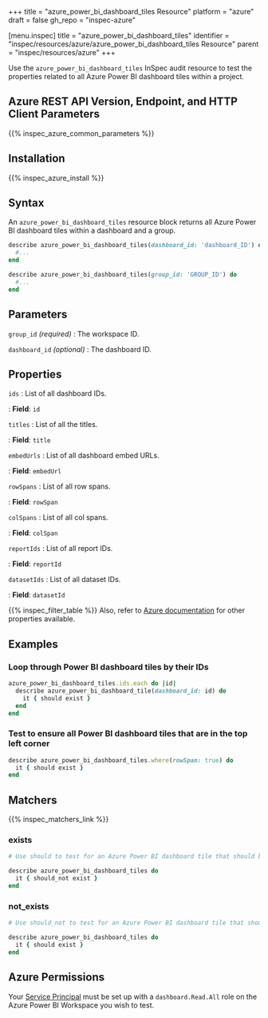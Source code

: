 +++
title = "azure_power_bi_dashboard_tiles Resource"
platform = "azure"
draft = false
gh_repo = "inspec-azure"

[menu.inspec]
title = "azure_power_bi_dashboard_tiles"
identifier = "inspec/resources/azure/azure_power_bi_dashboard_tiles Resource"
parent = "inspec/resources/azure"
+++

Use the `azure_power_bi_dashboard_tiles` InSpec audit resource to test the properties related to all Azure Power BI dashboard tiles within a project.

## Azure REST API Version, Endpoint, and HTTP Client Parameters

{{% inspec_azure_common_parameters %}}

## Installation

{{% inspec_azure_install %}}

## Syntax

An `azure_power_bi_dashboard_tiles` resource block returns all Azure Power BI dashboard tiles within a dashboard and a group.

```ruby
describe azure_power_bi_dashboard_tiles(dashboard_id: 'dashboard_ID') do
  #...
end
```

```ruby
describe azure_power_bi_dashboard_tiles(group_id: 'GROUP_ID') do
  #...
end
```

## Parameters

`group_id` _(required)_
: The workspace ID.

`dashboard_id` _(optional)_
: The dashboard ID.

## Properties

`ids`
: List of all dashboard IDs.

: **Field**: `id`

`titles`
: List of all the titles.

: **Field**: `title`

`embedUrls`
: List of all dashboard embed URLs.

: **Field**: `embedUrl`

`rowSpans`
: List of all row spans.

: **Field**: `rowSpan`

`colSpans`
: List of all col spans.

: **Field**: `colSpan`

`reportIds`
: List of all report IDs.

: **Field**: `reportId`

`datasetIds`
: List of all dataset IDs.

: **Field**: `datasetId`

{{% inspec_filter_table %}}
Also, refer to [Azure documentation](https://docs.microsoft.com/en-us/rest/api/power-bi/dashboards/get-dashboards) for other properties available.

## Examples

### Loop through Power BI dashboard tiles by their IDs

```ruby
azure_power_bi_dashboard_tiles.ids.each do |id|
  describe azure_power_bi_dashboard_tile(dashboard_id: id) do
    it { should exist }
  end
end
```

### Test to ensure all Power BI dashboard tiles that are in the top left corner

```ruby
describe azure_power_bi_dashboard_tiles.where(rowSpan: true) do
  it { should exist }
end
```

## Matchers

{{% inspec_matchers_link %}}

### exists

```ruby
# Use should to test for an Azure Power BI dashboard tile that should be in the resource group.

describe azure_power_bi_dashboard_tiles do
  it { should_not exist }
end
```

### not_exists

```ruby
# Use should_not to test for an Azure Power BI dashboard tile that should not be in the resource group.

describe azure_power_bi_dashboard_tiles do
  it { should exist }
end
```

## Azure Permissions

Your [Service Principal](https://docs.microsoft.com/en-us/azure/azure-resource-manager/resource-group-create-service-principal-portal) must be set up with a `dashboard.Read.All` role on the Azure Power BI Workspace you wish to test.
